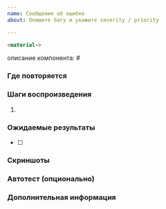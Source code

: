 ```yaml
---
name: Сообщение об ошибке
about: Опишите багу и укажите severity / priority

---
```


```html
<material->
```
описание компонента: #

### Где повторяется

### Шаги воспроизведения
1.

### Ожидаемые результаты
- [ ]

### Скриншоты

### Автотест (опционально)

### Дополнительная информация
